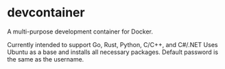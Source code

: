 # devcontainer
A multi-purpose development container for Docker.

Currently intended to support Go, Rust, Python, C/C++, and C#/.NET
Uses Ubuntu as a base and installs all necessary packages.
Default password is the same as the username.
